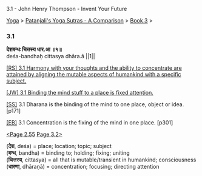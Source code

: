 3.1 - John Henry Thompson - Invent Your Future   
    

[Yoga](../../../yoga.md)‎ > ‎[Patanjali's Yoga Sutras - A Comparison](../../patanjani.md)‎ > ‎[Book 3](../book-3.md)‎ > ‎

### 3.1

**देशबन्धः चित्तस्य धार.आ ॥१॥**  
deśa-bandhaḥ cittasya dhāra.ā ||1||  
  
  
[\[RS\] 3.1 Harmony with your thoughts and the ability to concentrate are attained by aligning the mutable aspects of humankind with a specific subject.](http://www.ashtangayoga.info/philosophy/yoga-sutra-patanjali/chapter-3/item/desha-bandhah-chittasya-dhara-1/)  
  
[\[JW\] 3.1 Binding the mind stuff to a place is fixed attention.](http://books.google.com/books?id=YzFImjtOxUwC&pg=PA203&ci=95%2C438%2C742%2C28&source=bookclip)  
  
[\[SS\]](http://www.amazon.com/Yoga-Sutras-Patanjali-Commentary-Satchidananda/dp/0932040381) 3.1 Dharana is the binding of the mind to one place, object or idea. \[p171\]  
  
[\[EB\]](http://www.amazon.com/Yoga-Sutras-Patanjali-Translation-Commentary/dp/0865477361/ref=sr_1_1?ie=UTF8&s=books&qid=1250508322&sr=1-1) 3.1 Concentration is the fixing of the mind in one place. \[p301\]  
  
  
[<Page 2.55](../book-2/255.md)  [Page 3.2>](32.md)  
  

(**देश**, deśa) = place; location; topic; subject  
(**बन्ध**, bandha) = binding to; holding; fixing; uniting  
(**चित्तस्य**, cittasya) = all that is mutable/transient in humankind; consciousness  
(**धारणा**, dhāraṇā) = concentration; focusing; directing attention  

